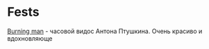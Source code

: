 # Fests

[Burning man](https://www.youtube.com/watch?v=D-113xcG0xg) - часовой видос Антона Птушкина. Очень красиво и вдохновляюще
